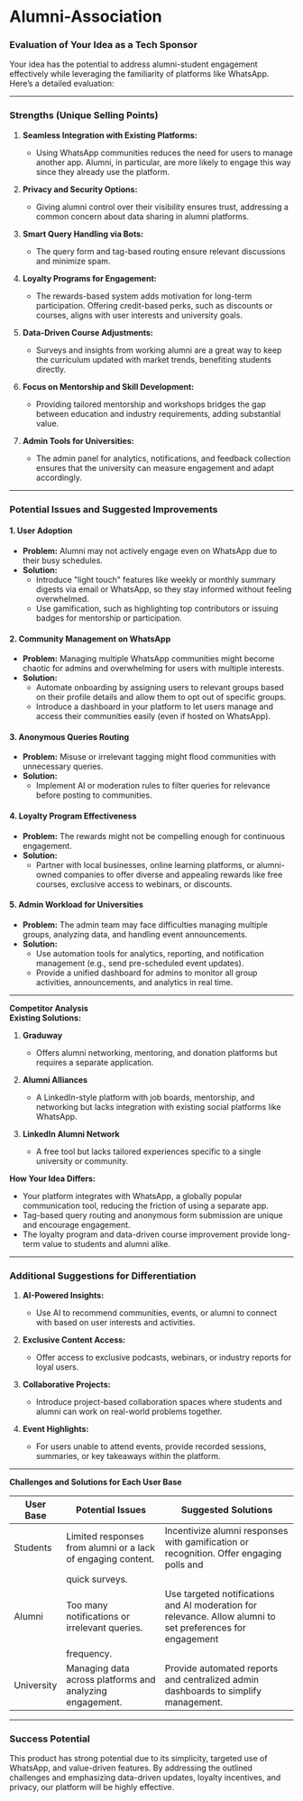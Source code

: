 # Alumni-Association

### **Evaluation of Your Idea as a Tech Sponsor**

Your idea has the potential to address alumni-student engagement effectively while leveraging the familiarity of platforms like WhatsApp. Here’s a detailed evaluation:

---

### **Strengths (Unique Selling Points)**  
1. **Seamless Integration with Existing Platforms:**  
   - Using WhatsApp communities reduces the need for users to manage another app. Alumni, in particular, are more likely to engage this way since they already use the platform.  
   
2. **Privacy and Security Options:**  
   - Giving alumni control over their visibility ensures trust, addressing a common concern about data sharing in alumni platforms.  

3. **Smart Query Handling via Bots:**  
   - The query form and tag-based routing ensure relevant discussions and minimize spam.  

4. **Loyalty Programs for Engagement:**  
   - The rewards-based system adds motivation for long-term participation. Offering credit-based perks, such as discounts or courses, aligns with user interests and university goals.  

5. **Data-Driven Course Adjustments:**  
   - Surveys and insights from working alumni are a great way to keep the curriculum updated with market trends, benefiting students directly.  

6. **Focus on Mentorship and Skill Development:**  
   - Providing tailored mentorship and workshops bridges the gap between education and industry requirements, adding substantial value.  

7. **Admin Tools for Universities:**  
   - The admin panel for analytics, notifications, and feedback collection ensures that the university can measure engagement and adapt accordingly.

---

### **Potential Issues and Suggested Improvements**

#### **1. User Adoption**  
- **Problem:** Alumni may not actively engage even on WhatsApp due to their busy schedules.  
- **Solution:**  
  - Introduce "light touch" features like weekly or monthly summary digests via email or WhatsApp, so they stay informed without feeling overwhelmed.  
  - Use gamification, such as highlighting top contributors or issuing badges for mentorship or participation.  

#### **2. Community Management on WhatsApp**  
- **Problem:** Managing multiple WhatsApp communities might become chaotic for admins and overwhelming for users with multiple interests.  
- **Solution:**  
  - Automate onboarding by assigning users to relevant groups based on their profile details and allow them to opt out of specific groups.  
  - Introduce a dashboard in your platform to let users manage and access their communities easily (even if hosted on WhatsApp).  

#### **3. Anonymous Queries Routing**  
- **Problem:** Misuse or irrelevant tagging might flood communities with unnecessary queries.  
- **Solution:**  
  - Implement AI or moderation rules to filter queries for relevance before posting to communities.  

#### **4. Loyalty Program Effectiveness**  
- **Problem:** The rewards might not be compelling enough for continuous engagement.  
- **Solution:**  
  - Partner with local businesses, online learning platforms, or alumni-owned companies to offer diverse and appealing rewards like free courses, exclusive access to webinars, or discounts.  

#### **5. Admin Workload for Universities**  
- **Problem:** The admin team may face difficulties managing multiple groups, analyzing data, and handling event announcements.  
- **Solution:**  
  - Use automation tools for analytics, reporting, and notification management (e.g., send pre-scheduled event updates).  
  - Provide a unified dashboard for admins to monitor all group activities, announcements, and analytics in real time.  

---

 **Competitor Analysis**  
**Existing Solutions:**  
1. **Graduway**  
   - Offers alumni networking, mentoring, and donation platforms but requires a separate application.  

2. **Alumni Alliances**  
   - A LinkedIn-style platform with job boards, mentorship, and networking but lacks integration with existing social platforms like WhatsApp.  

3. **LinkedIn Alumni Network**  
   - A free tool but lacks tailored experiences specific to a single university or community.  

**How Your Idea Differs:**  
- Your platform integrates with WhatsApp, a globally popular communication tool, reducing the friction of using a separate app.  
- Tag-based query routing and anonymous form submission are unique and encourage engagement.  
- The loyalty program and data-driven course improvement provide long-term value to students and alumni alike.  

---

### **Additional Suggestions for Differentiation**  
1. **AI-Powered Insights:**  
   - Use AI to recommend communities, events, or alumni to connect with based on user interests and activities.  

2. **Exclusive Content Access:**  
   - Offer access to exclusive podcasts, webinars, or industry reports for loyal users.  

3. **Collaborative Projects:**  
   - Introduce project-based collaboration spaces where students and alumni can work on real-world problems together.  

4. **Event Highlights:**  
   - For users unable to attend events, provide recorded sessions, summaries, or key takeaways within the platform.  

---

 **Challenges and Solutions for Each User Base**

| **User Base** | **Potential Issues** | **Suggested Solutions** |
|---------------|-----------------------|-------------------------|
|   Students    | Limited responses from alumni or a lack of engaging content. | Incentivize alumni responses with gamification or recognition. Offer engaging polls and 
|               |    quick surveys. 
|   Alumni      | Too many notifications or irrelevant queries. | Use targeted notifications and AI moderation for relevance. Allow alumni to set preferences for engagement 
                | frequency. 
|   University  | Managing data across platforms and analyzing engagement. | Provide automated reports and centralized admin dashboards to simplify management. 

---

### **Success Potential**  
This product has strong potential due to its simplicity, targeted use of WhatsApp, and value-driven features. By addressing the outlined challenges and emphasizing data-driven updates, loyalty incentives, and privacy, our platform will be highly effective.
